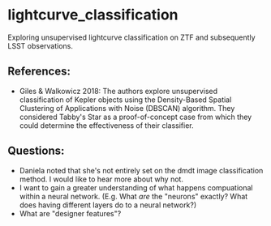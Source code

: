 # lightcurve_classification
Exploring unsupervised lightcurve classification on ZTF and subsequently LSST observations.

## References:
- Giles & Walkowicz 2018: The authors explore unsupervised classification of Kepler objects using the Density-Based Spatial 
Clustering of Applications with Noise (DBSCAN) algorithm. They considered Tabby's Star as a proof-of-concept case from which they could determine the effectiveness of their classifier.

## Questions:
- Daniela noted that she's not entirely set on the dmdt image classification method. I would like to hear more about why not.
- I want to gain a greater understanding of what happens compuational within a neural network. (E.g. What *are* the "neurons" exactly? What does having different layers do to a neural network?)
- What are "designer features"?
